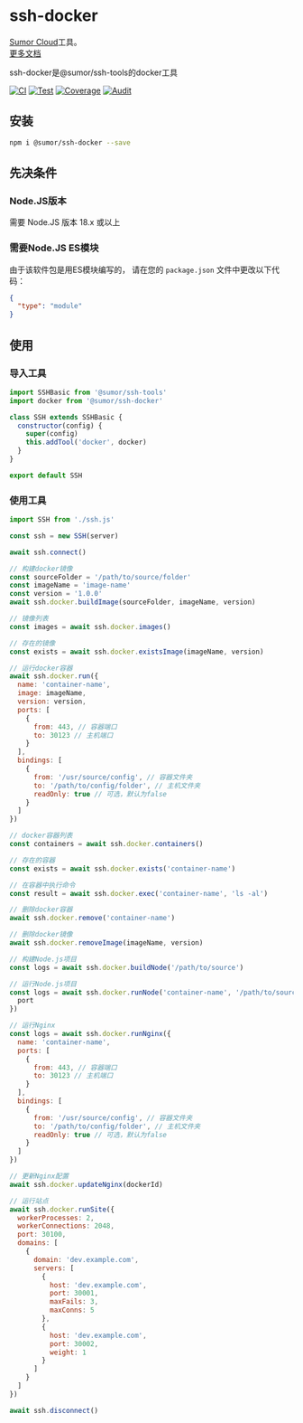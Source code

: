 # ssh-docker

[Sumor Cloud](https://sumor.cloud)工具。  
[更多文档](https://sumor.cloud/ssh-docker)

ssh-docker是@sumor/ssh-tools的docker工具

[![CI](https://github.com/sumor-cloud/ssh-docker/actions/workflows/ci.yml/badge.svg)](https://github.com/sumor-cloud/ssh-docker/actions/workflows/ci.yml)
[![Test](https://github.com/sumor-cloud/ssh-docker/actions/workflows/ut.yml/badge.svg)](https://github.com/sumor-cloud/ssh-docker/actions/workflows/ut.yml)
[![Coverage](https://github.com/sumor-cloud/ssh-docker/actions/workflows/coverage.yml/badge.svg)](https://github.com/sumor-cloud/ssh-docker/actions/workflows/coverage.yml)
[![Audit](https://github.com/sumor-cloud/ssh-docker/actions/workflows/audit.yml/badge.svg)](https://github.com/sumor-cloud/ssh-docker/actions/workflows/audit.yml)

## 安装

```bash
npm i @sumor/ssh-docker --save
```

## 先决条件

### Node.JS版本

需要 Node.JS 版本 18.x 或以上

### 需要Node.JS ES模块

由于该软件包是用ES模块编写的，
请在您的 `package.json` 文件中更改以下代码：

```json
{
  "type": "module"
}
```

## 使用

### 导入工具

```js
import SSHBasic from '@sumor/ssh-tools'
import docker from '@sumor/ssh-docker'

class SSH extends SSHBasic {
  constructor(config) {
    super(config)
    this.addTool('docker', docker)
  }
}

export default SSH
```

### 使用工具

```js
import SSH from './ssh.js'

const ssh = new SSH(server)

await ssh.connect()

// 构建docker镜像
const sourceFolder = '/path/to/source/folder'
const imageName = 'image-name'
const version = '1.0.0'
await ssh.docker.buildImage(sourceFolder, imageName, version)

// 镜像列表
const images = await ssh.docker.images()

// 存在的镜像
const exists = await ssh.docker.existsImage(imageName, version)

// 运行docker容器
await ssh.docker.run({
  name: 'container-name',
  image: imageName,
  version: version,
  ports: [
    {
      from: 443, // 容器端口
      to: 30123 // 主机端口
    }
  ],
  bindings: [
    {
      from: '/usr/source/config', // 容器文件夹
      to: '/path/to/config/folder', // 主机文件夹
      readOnly: true // 可选，默认为false
    }
  ]
})

// docker容器列表
const containers = await ssh.docker.containers()

// 存在的容器
const exists = await ssh.docker.exists('container-name')

// 在容器中执行命令
const result = await ssh.docker.exec('container-name', 'ls -al')

// 删除docker容器
await ssh.docker.remove('container-name')

// 删除docker镜像
await ssh.docker.removeImage(imageName, version)

// 构建Node.js项目
const logs = await ssh.docker.buildNode('/path/to/source')

// 运行Node.js项目
const logs = await ssh.docker.runNode('container-name', '/path/to/source', {
  port
})

// 运行Nginx
const logs = await ssh.docker.runNginx({
  name: 'container-name',
  ports: [
    {
      from: 443, // 容器端口
      to: 30123 // 主机端口
    }
  ],
  bindings: [
    {
      from: '/usr/source/config', // 容器文件夹
      to: '/path/to/config/folder', // 主机文件夹
      readOnly: true // 可选，默认为false
    }
  ]
})

// 更新Nginx配置
await ssh.docker.updateNginx(dockerId)

// 运行站点
await ssh.docker.runSite({
  workerProcesses: 2,
  workerConnections: 2048,
  port: 30100,
  domains: [
    {
      domain: 'dev.example.com',
      servers: [
        {
          host: 'dev.example.com',
          port: 30001,
          maxFails: 3,
          maxConns: 5
        },
        {
          host: 'dev.example.com',
          port: 30002,
          weight: 1
        }
      ]
    }
  ]
})

await ssh.disconnect()
```
